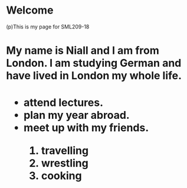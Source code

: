 <h1>Welcome</h1>
(p)This is my page for SML209-18

<h1> My name is Niall and I am from London. I am studying German and have lived in London my whole life.<h1>
  
  <ul>
  <li>attend lectures.</li>
  <li> plan my year abroad.</li>
  <li>meet up with my friends.</li>
  
  <ol> <li> travelling</li>  <li> wrestling</li>  <li> cooking</li>
